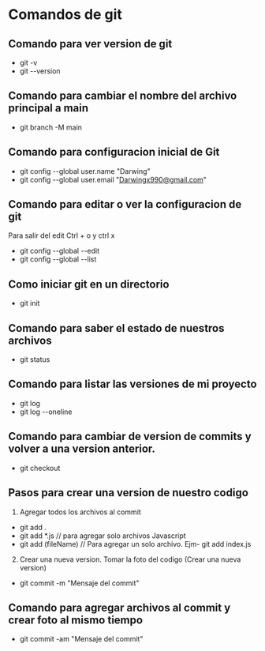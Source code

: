 # Comandos de git

## Comando para ver version  de git
- git -v
- git --version

## Comando para cambiar el nombre del archivo principal a main
- git branch -M main

## Comando para configuracion inicial de Git
- git config --global user.name "Darwing"
- git config --global user.email "Darwingx990@gmail.com"

## Comando para editar o ver la  configuracion de git

Para salir del edit Ctrl + o y ctrl x

- git config --global --edit
- git config --global --list

## Como iniciar git en un directorio

- git init

## Comando para saber el estado de nuestros archivos
- git status 

## Comando para listar las versiones de mi proyecto

- git log
- git log --oneline

## Comando para cambiar de version de commits y volver a una version anterior.

- git checkout <Id del commit o nombre de la rama>


## Pasos para crear una version de nuestro  codigo

1. Agregar todos los archivos al commit

- git add .
- git add *.js // para agregar solo archivos Javascript
- git add (fileName) // Para agregar un solo archivo. Ejm- git add index.js

2. Crear una nueva version. Tomar la foto del codigo (Crear una nueva version)

- git commit -m "Mensaje del commit"

## Comando para agregar archivos al commit y crear foto al mismo tiempo
- git commit -am "Mensaje del commit"

